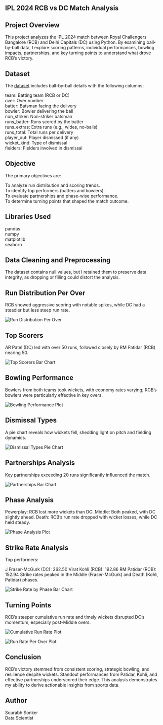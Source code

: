 ## IPL 2024 RCB vs DC Match Analysis
## Project Overview
This project analyzes the IPL 2024 match between Royal Challengers Bangalore (RCB) and Delhi Capitals (DC) using Python. By examining ball-by-ball data, I explore scoring patterns, individual performances, bowling impacts, partnerships, and key turning points to understand what drove RCB’s victory.
## Dataset
The [dataset](https://statso.io/ipl-2024-match-dataset/) includes ball-by-ball details with the following columns:

team: Batting team (RCB or DC) <br>
over: Over number <br>
batter: Batsman facing the delivery <br>
bowler: Bowler delivering the ball <br>
non_striker: Non-striker batsman <br>
runs_batter: Runs scored by the batter <br>
runs_extras: Extra runs (e.g., wides, no-balls) <br>
runs_total: Total runs per delivery <br>
player_out: Player dismissed (if any) <br>
wicket_kind: Type of dismissal <br>
fielders: Fielders involved in dismissal <br>
## Objective
The primary objectives are:

To analyze run distribution and scoring trends.<br>
To identify top performers (batters and bowlers). <br>
To evaluate partnerships and phase-wise performance. <br>
To determine turning points that shaped the match outcome. <br>
## Libraries Used
pandas <br>
numpy <br>
matplotlib <br>
seaborn <br>
## Data Cleaning and Preprocessing
The dataset contains null values, but I retained them to preserve data integrity, as dropping or filling could distort the analysis.

## Run Distribution Per Over
RCB showed aggressive scoring with notable spikes, while DC had a steadier but less steep run rate.


![Run Distribution Per Over](https://github.com/Sourabh1710/RCB-vs-DC-Analysis/blob/main/images/Run%20Distribution%20Per%20Over.png)

## Top Scorers
AR Patel (DC) led with over 50 runs, followed closely by RM Patidar (RCB) nearing 50.


![Top Scorers Bar Chart](https://github.com/Sourabh1710/RCB-vs-DC-Analysis/blob/main/images/Top%20Scorer%20From%20Each%20Team.png)

## Bowling Performance
Bowlers from both teams took wickets, with economy rates varying; RCB’s bowlers were particularly effective in key overs.


![Bowling Performance Plot](https://github.com/Sourabh1710/RCB-vs-DC-Analysis/blob/main/images/Bowling%20Analysis-%20Wickets%20and%20Economy%20Rates.png)

## Dismissal Types
A pie chart reveals how wickets fell, shedding light on pitch and fielding dynamics.


![Dismissal Types Pie Chart](https://github.com/Sourabh1710/RCB-vs-DC-Analysis/blob/main/images/Types%20of%20Dismissals.png)

## Partnerships Analysis
Key partnerships exceeding 20 runs significantly influenced the match.


![Partnerships Bar Chart](https://github.com/Sourabh1710/RCB-vs-DC-Analysis/blob/main/images/Significant%20Batting%20Partnerships.png)

## Phase Analysis
Powerplay: RCB lost more wickets than DC.
Middle: Both peaked, with DC slightly ahead.
Death: RCB’s run rate dropped with wicket losses, while DC held steady.

![Phase Analysis Plot](https://github.com/Sourabh1710/RCB-vs-DC-Analysis/blob/main/images/Phase%20Analysis-%20Runs%20and%20Wickets.png)

## Strike Rate Analysis
Top performers:

J Fraser-McGurk (DC): 262.50
Virat Kohli (RCB): 192.86
RM Patidar (RCB): 152.94
Strike rates peaked in the Middle (Fraser-McGurk) and Death (Kohli, Patidar) phases.


![Strike Rate by Phase Bar Chart](https://github.com/Sourabh1710/RCB-vs-DC-Analysis/blob/main/images/Strike%20Rate%20Across%20Different%20Phases%20for%20Top%20Performers.png)

## Turning Points
RCB’s steeper cumulative run rate and timely wickets disrupted DC’s momentum, especially post-Middle overs.


![Cumulative Run Rate Plot](https://github.com/Sourabh1710/RCB-vs-DC-Analysis/blob/main/images/Cumulative%20Runs%20with%20Wickets%20for%20RCB%20and%20DC.png)

![Run Rate Per Over Plot](https://github.com/Sourabh1710/RCB-vs-DC-Analysis/blob/main/images/Run%20Rate%20Per%20Over%20Both%20Teams.png)

## Conclusion
RCB’s victory stemmed from consistent scoring, strategic bowling, and resilience despite wickets. Standout performances from Patidar, Kohli, and effective partnerships underscored their edge. This analysis demonstrates my ability to derive actionable insights from sports data.

## Author
Sourabh Sonker <br>
Data Scientist
